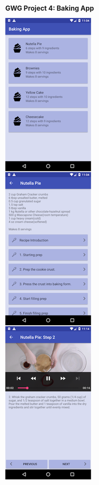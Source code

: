 ## GWG Project 4: Baking App

![phone_MainActivity](https://github.com/mkillewald/GwG2018_Baking-App/blob/master/screenshots/phone_MainActivity.png)
![phone_RecipeDetailActivity](https://github.com/mkillewald/GwG2018_Baking-App/blob/master/screenshots/phone_RecipeDetailActivity.png)
![phone_StepDetailActivity](https://github.com/mkillewald/GwG2018_Baking-App/blob/master/screenshots/phone_StepDetailActivity.png)
